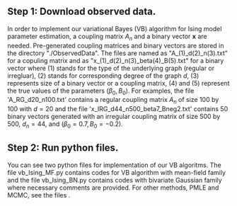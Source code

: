## Step 1: Download observed data.
In order to implement our variational Bayes (VB) algorithm for Ising model parameter estimation, a coupling matrix $A_n$ and a binary vector $\boldsymbol{x}$ are needed. Pre-generated coupling matrices and binary vectors are stored in the directory "./ObservedData". The files are named as "A_(1)\_d(2)\_n(3).txt" for a copuling matrix and as "x_(1)_d(2)_n(3)_beta(4)_B(5).txt" for a binary vector where (1) stands for the type of the underlying graph (regular or irregluar), (2) stands for corresponding degree of the graph $d$, (3) represents size of a binary vector or a coupling matrix, (4) and (5) represent the true values of the parameters $(\beta_0, B_0)$. For examples, the file 'A_RG_d20_n100.txt' contains a regular coupling matrix $A_n$ of size 100 by 100 with $d=20$ and the file 'x_IRG_d44_n500_beta7_Bneg2.txt' contains 50 binary vectors generated with an irregular coupling matrix of size 500 by 500, $d_n=44$, and $(\beta_0 = 0.7, B_0 = -0.2)$.


## Step 2: Run python files.
You can see two python files for implementation of our VB algoritms. The file vb_Ising_MF.py contains codes for VB algorithm with mean-field family and the file vb_Ising_BN.py contains codes with bivariate Gaussian family where necessary comments are provided. For other methods, PMLE and MCMC, see the files .
